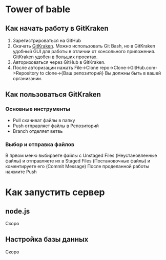 # Tower of bable
## Как начать работу в GitKraken
1. Зарегистрироваться на GitHub
2. Скачать [GitKraken](https://pages.github.com/).
Можно использовать Git Bash, но в GitKraken удобный GUI для работы в отличии от консольного приложения. GitKraken удобен в больших проектах.
3. Авторизоваться через GitHub в GitKraken.
4. После авторизации нажать File->Clone repo->Clone->GitHub.com->Repository to clone->{Ваш репозиторий}
Вы должны быть в вашей организании.

## Как пользоваться GitKraken
### Основные инструменты
- Pull скачиват файлы в папку
- Push отправляет файлы в Репозиторий
- Branch отделяет ветвь
### Выбор и отправка файлов
В првом меню выбираете файлы с Unstaged Files (Неустановленные файлы) и отправляете их в Staged Files (Постановочные файлы) и коментируете его (Commit Message)
После проделанной работы нажмите Push

# Как запустить сервер
## node.js
Скоро
## Настройка базы данных
Скоро

